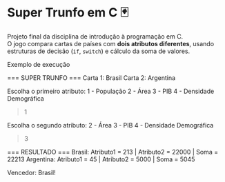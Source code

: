 # Super Trunfo em C 🃏

Projeto final da disciplina de introdução à programação em C.  
O jogo compara cartas de países com **dois atributos diferentes**, usando estruturas de decisão (`if`, `switch`) e cálculo da soma de valores.

Exemplo de execução

=== SUPER TRUNFO ===
Carta 1: Brasil
Carta 2: Argentina

Escolha o primeiro atributo:
1 - População
2 - Área
3 - PIB
4 - Densidade Demográfica
> 1

Escolha o segundo atributo:
2 - Área
3 - PIB
4 - Densidade Demográfica
> 3

=== RESULTADO ===
Brasil: Atributo1 = 213 | Atributo2 = 22000 | Soma = 22213
Argentina: Atributo1 = 45 | Atributo2 = 5000 | Soma = 5045

Vencedor: Brasil!

